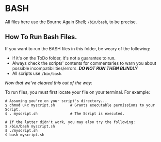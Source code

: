# BASH
All files here use the Bourne Again Shell; `/bin/bash`, to be precise.

## How To Run Bash Files.

If you want to run the BASH files in this folder, be weary of the following:
  - If it's on the ToDo folder, it's not a guarantee to run.
  - Always check the scripts' contents for commentaries to warn you about possible incompatibilities/errors. ***DO NOT RUN THEM BLINDLY***
  - All scripts use `/bin/bash`.

*Now that we've cleared this out of the way:*

To run files, you must first locate your file on your terminal. For example:
```
# Assuming you're on your script's directory...
$ chmod u+x myscript.sh       # Grants executable permissions to your Script.
$ . myscript.sh               # The Script is executed.

# If the latter didn't work, you may also try the following:
$ /bin/bash myscript.sh
$ ./myscript.sh
$ bash myscript.sh
```
